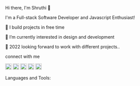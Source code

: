 Hi there, I'm Shruthi 👋

I'm a Full-stack Software Developer and Javascript Enthusiast!

🔭 I build projects in free time

🌱 I’m currently interested in design and development

🥅 2022 looking forward to work with different projects..

connect with me

[<img src='https://cdn.jsdelivr.net/npm/simple-icons@3.0.1/icons/github.svg' alt='github' height='20'>](https://github.com/shruthisrao27)   [<img src='https://cdn.jsdelivr.net/npm/simple-icons@3.0.1/icons/linkedin.svg' alt='linkedin' height='20'>](https://www.linkedin.com/in/ShruthiSRao/)   [<img src='https://cdn.jsdelivr.net/npm/simple-icons@3.0.1/icons/facebook.svg' alt='facebook' height='20'>](https://www.facebook.com/shruthisrao)   [<img src='https://cdn.jsdelivr.net/npm/simple-icons@3.0.1/icons/instagram.svg' alt='instagram' height='20'>](https://www.instagram.com/radha_krishnajune/)   [<img src='https://cdn.jsdelivr.net/npm/simple-icons@3.0.1/icons/twitter.svg' alt='twitter' height='20'>](https://twitter.com/shruthisrao)  


Languages and Tools:





